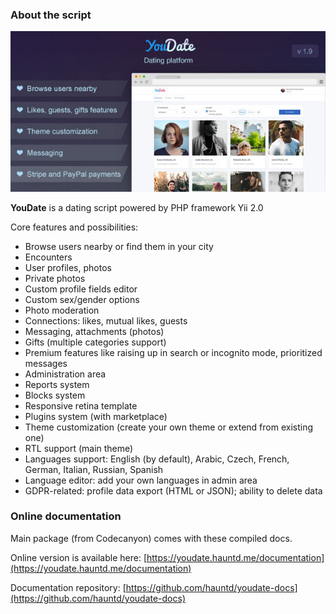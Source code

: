 ### About the script

[![Codecanyon URL](./images/590x300.jpg)](https://codecanyon.net/item/youdate-dating-script/22474999)

**YouDate** is a dating script powered by PHP framework Yii 2.0

Core features and possibilities: 

* Browse users nearby or find them in your city 
* Encounters
* User profiles, photos
* Private photos
* Custom profile fields editor 
* Custom sex/gender options
* Photo moderation 
* Connections: likes, mutual likes, guests 
* Messaging, attachments (photos)
* Gifts (multiple categories support)
* Premium features like raising up in search or incognito mode, prioritized messages 
* Administration area 
* Reports system 
* Blocks system 
* Responsive retina template
* Plugins system (with marketplace)
* Theme customization (create your own theme or extend from existing one)
* RTL support (main theme) 
* Languages support: English (by default), Arabic, Czech, French, German, Italian, Russian, Spanish 
* Language editor: add your own languages in admin area
* GDPR-related: profile data export (HTML or JSON); ability to delete data

### Online documentation

Main package (from Codecanyon) comes with these compiled docs. 

Online version is available here: [https://youdate.hauntd.me/documentation](https://youdate.hauntd.me/documentation)

Documentation repository: [https://github.com/hauntd/youdate-docs](https://github.com/hauntd/youdate-docs)

